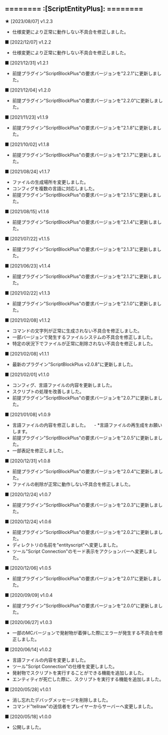======== :[**ScriptEntityPlus**]: ========
-----------

**★** [2023/08/07] v1.2.3
- 仕様変更により正常に動作しない不具合を修正しました。

**■** [2022/12/07] v1.2.2
- 仕様変更により正常に動作しない不具合を修正しました。

**■** [2021/12/31] v1.2.1
- 前提プラグイン"ScriptBlockPlus"の要求バージョンを"2.2.1"に更新しました。

**■** [2021/12/04] v1.2.0
- 前提プラグイン"ScriptBlockPlus"の要求バージョンを"2.2.0"に更新しました。

**■** [2021/11/23] v1.1.9
- 前提プラグイン"ScriptBlockPlus"の要求バージョンを"2.1.8"に更新しました。

**■** [2021/10/02] v1.1.8
- 前提プラグイン"ScriptBlockPlus"の要求バージョンを"2.1.7"に更新しました。

**■** [2021/08/24] v1.1.7
- ファイルの生成場所を変更しました。
- コンフィグを複数の言語に対応しました。
- 前提プラグイン"ScriptBlockPlus"の要求バージョンを"2.1.5"に更新しました。

**■** [2021/08/15] v1.1.6
- 前提プラグイン"ScriptBlockPlus"の要求バージョンを"2.1.4"に更新しました。

**■** [2021/07/22] v1.1.5
- 前提プラグイン"ScriptBlockPlus"の要求バージョンを"2.1.3"に更新しました。

**■** [2021/06/23] v1.1.4
- 前提プラグイン"ScriptBlockPlus"の要求バージョンを"2.1.2"に更新しました。

**■** [2021/02/22] v1.1.3
- 前提プラグイン"ScriptBlockPlus"の要求バージョンを"2.1.0"に更新しました。

**■** [2021/02/08] v1.1.2
-  コマンドの文字列が正常に生成されない不具合を修正しました。
- 一部バージョンで発生するファイルシステムの不具合を修正しました。
- 特定の状況下でファイルが正常に削除されない不具合を修正しました。

**■** [2021/02/08] v1.1.1
- 最新のプラグイン"ScriptBlockPlus v2.0.8"に更新しました。

**■** [2021/02/01] v1.1.0
- コンフィグ、言語ファイルの内容を更新しました。
- スクリプトの処理を改善しました。
- 前提プラグイン"ScriptBlockPlus"の要求バージョンを"2.0.7"に更新しました。

**■** [2021/01/08] v1.0.9
-  言語ファイルの内容を修正しました。
　- *言語ファイルの再生成をお願いします。
- 前提プラグイン"ScriptBlockPlus"の要求バージョンを"2.0.5"に更新しました。
- 一部表記を修正しました。

**■** [2020/12/31] v1.0.8
- 前提プラグイン"ScriptBlockPlus"の要求バージョンを"2.0.4"に更新しました。
- ファイルの削除が正常に動作しない不具合を修正しました。

**■** [2020/12/24] v1.0.7
- 前提プラグイン"ScriptBlockPlus"の要求バージョンを"2.0.3"に更新しました。

**■** [2020/12/24] v1.0.6
- 前提プラグイン"ScriptBlockPlus"の要求バージョンを"2.0.2"に更新しました。
- ディレクトリの名前を"entityscript"へ変更しました。
- ツール"Script Connection"のモード表示をアクションバーへ変更しました。

**■** [2020/12/06] v1.0.5
- 前提プラグイン"ScriptBlockPlus"の要求バージョンを"2.0.1"に更新しました。

**■** [2020/09/09] v1.0.4
- 前提プラグイン"ScriptBlockPlus"の要求バージョンを"2.0.0"に更新しました。

**■** [2020/06/27] v1.0.3
- 一部のMCバージョンで発射物が着弾した際にエラーが発生する不具合を修正しました。

**■** [2020/06/14] v1.0.2
- 言語ファイルの内容を変更しました。
- ツール"Script Connection"の仕様を変更しました。
- 発射物でスクリプトを実行することができる機能を追加しました。
- エンティティが死亡した際に、スクリプトを実行する機能を追加しました。

**■** [2020/05/28] v1.0.1
- 消し忘れたデバッグメッセージを削除しました。
- コマンド"tellraw"の送信者をプレイヤーからサーバーへ変更しました。

**■** [2020/05/18] v1.0.0
- 公開しました。
